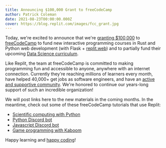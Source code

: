 ```yaml
---
title: Announcing $100,000 Grant to freeCodeCamp
author: Patrick Coleman
date: 2021-08-23T00:00:00.000Z
cover: https://blog.replit.com/images/fcc_grant.jpg
--- 
```


Today, we're excited to announce that we're [granting $100,000](http://freecodecamp.org/news/announcing-rust-course-replit-web) to [freeCodeCamp](https://www.freecodecamp.org/) to fund new interactive programming courses in Rust and Python web development (with Flask + [replit.web](https://blog.replit.com/replit-web)) and to partially fund their upcoming [Data Science curriculum](https://www.freecodecamp.org/news/building-a-data-science-curriculum-with-advanced-math-and-machine-learning/). 

Like Replit, the team at freeCodeCamp is committed to making programming fun and accessible to anyone, anywhere with an internet connection. Currently they're reaching millions of learners every month, have helped 40,000+ get jobs as software engineers, and have an [active and supportive community](https://forum.freecodecamp.org/). We're honored to continue our years-long support of such an incredible organization!

We will post links here to the new materials in the coming months. In the meantime, check out some of these freeCodeCamp tutorials that use Replit:
- [Scientific computing with Python](https://www.freecodecamp.org/learn/scientific-computing-with-python#scientific-computing-with-python-projects)
- [Python Discord bot](https://www.freecodecamp.org/news/create-a-discord-bot-with-python/)
- [Javascript Discord bot](https://www.freecodecamp.org/news/create-a-discord-bot-with-javascript-nodejs/) 
- [Game programming with Kaboom](https://www.freecodecamp.org/news/how-to-build-mario-zelda-and-space-invaders-with-kaboom-js/)

Happy learning and [happy coding](https://repl.new/)!